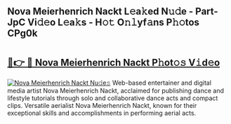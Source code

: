 ## Nova Meierhenrich Nackt L𝚎a𝚔ed N𝚞𝚍e - Part-JpC Vi𝚍𝚎o L𝚎a𝚔s - H𝚘𝚝 O𝚗𝚕yf𝚊ns P𝚑𝚘tos CPg0k

# <h2><a href="http://kf0r9k4.oniu.top/?m=Nova+Meierhenrich+Nackt">🔗👉 🔴 Nova Meierhenrich Nackt P𝚑ot𝚘𝚜 V𝚒d𝚎o</a></h2>

[![Nova Meierhenrich Nackt Nu𝚍e𝚜](https://i.imgur.com/0qMVB7G.gif)](http://kf0r9k4.oniu.top/?m=Nova+Meierhenrich+Nackt)
Web-based entertainer and digital media artist Nova Meierhenrich Nackt, acclaimed for publishing dance and lifestyle tutorials through solo and collaborative dance acts and compact clips. Versatile aerialist Nova Meierhenrich Nackt, known for their exceptional skills and accomplishments in performing aerial acts.  
